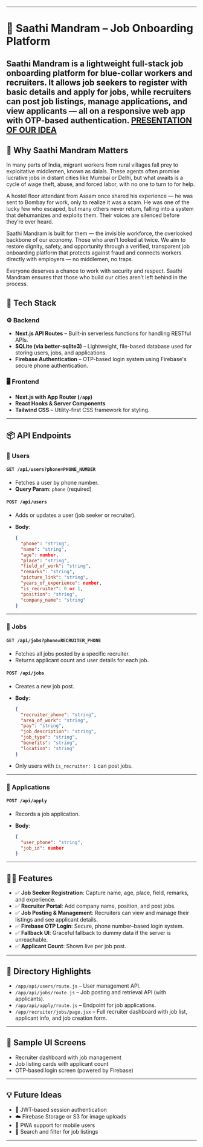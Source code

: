 
---

# 📱 Saathi Mandram – Job Onboarding Platform

**Saathi Mandram** is a lightweight full-stack job onboarding platform for blue-collar workers and recruiters. It allows **job seekers** to register with basic details and apply for jobs, while **recruiters** can post job listings, manage applications, and view applicants — all on a responsive web app with OTP-based authentication.
[PRESENTATION OF OUR IDEA](https://www.transfernow.net/dl/20250729G765JbK9)
---

## 🧭 Why Saathi Mandram Matters
In many parts of India, migrant workers from rural villages fall prey to exploitative middlemen, known as dalals. These agents often promise lucrative jobs in distant cities like Mumbai or Delhi, but what awaits is a cycle of wage theft, abuse, and forced labor, with no one to turn to for help.

A hostel floor attendant from Assam once shared his experience — he was sent to Bombay for work, only to realize it was a scam. He was one of the lucky few who escaped, but many others never return, falling into a system that dehumanizes and exploits them. Their voices are silenced before they’re ever heard.

Saathi Mandram is built for them — the invisible workforce, the overlooked backbone of our economy. Those who aren't looked at twice.
We aim to restore dignity, safety, and opportunity through a verified, transparent job onboarding platform that protects against fraud and connects workers directly with employers — no middlemen, no traps.

Everyone deserves a chance to work with security and respect.
Saathi Mandram ensures that those who build our cities aren’t left behind in the process.



## 🔧 Tech Stack

### ⚙️ Backend

* **Next.js API Routes** – Built-in serverless functions for handling RESTful APIs.
* **SQLite (via better-sqlite3)** – Lightweight, file-based database used for storing users, jobs, and applications.
* **Firebase Authentication** – OTP-based login system using Firebase's secure phone authentication.

### 🖥 Frontend

* **Next.js with App Router (`/app`)**
* **React Hooks & Server Components**
* **Tailwind CSS** – Utility-first CSS framework for styling.

---

## 📦 API Endpoints

### 📍 Users

#### `GET /api/users?phone=PHONE_NUMBER`

* Fetches a user by phone number.
* **Query Param**: `phone` (required)

#### `POST /api/users`

* Adds or updates a user (job seeker or recruiter).
* **Body**:

  ```json
  {
    "phone": "string",
    "name": "string",
    "age": number,
    "place": "string",
    "field_of_work": "string",
    "remarks": "string",
    "picture_link": "string",
    "years_of_experience": number,
    "is_recruiter": 0 or 1,
    "position": "string",
    "company_name": "string"
  }
  ```

---

### 📍 Jobs

#### `GET /api/jobs?phone=RECRUITER_PHONE`

* Fetches all jobs posted by a specific recruiter.
* Returns applicant count and user details for each job.

#### `POST /api/jobs`

* Creates a new job post.
* **Body**:

  ```json
  {
    "recruiter_phone": "string",
    "area_of_work": "string",
    "pay": "string",
    "job_description": "string",
    "job_type": "string",
    "benefits": "string",
    "location": "string"
  }
  ```
* Only users with `is_recruiter: 1` can post jobs.

---

### 📍 Applications

#### `POST /api/apply`

* Records a job application.
* **Body**:

  ```json
  {
    "user_phone": "string",
    "job_id": number
  }
  ```

---

## 🧑‍💼 Features

* ✅ **Job Seeker Registration**: Capture name, age, place, field, remarks, and experience.
* ✅ **Recruiter Portal**: Add company name, position, and post jobs.
* ✅ **Job Posting & Management**: Recruiters can view and manage their listings and see applicant details.
* ✅ **Firebase OTP Login**: Secure, phone number–based login system.
* ✅ **Fallback UI**: Graceful fallback to dummy data if the server is unreachable.
* ✅ **Applicant Count**: Shown live per job post.

---

## 📁 Directory Highlights

* `/app/api/users/route.js` – User management API.
* `/app/api/jobs/route.js` – Job posting and retrieval API (with applicants).
* `/app/api/apply/route.js` – Endpoint for job applications.
* `/app/recruiter/jobs/page.jsx` – Full recruiter dashboard with job list, applicant info, and job creation form.

---

## 📸 Sample UI Screens

* Recruiter dashboard with job management
* Job listing cards with applicant count
* OTP-based login screen (powered by Firebase)

---

## 💡 Future Ideas

* 🔐 JWT-based session authentication
* ☁️ Firebase Storage or S3 for image uploads
* 📱 PWA support for mobile users
* 🔎 Search and filter for job listings

---
